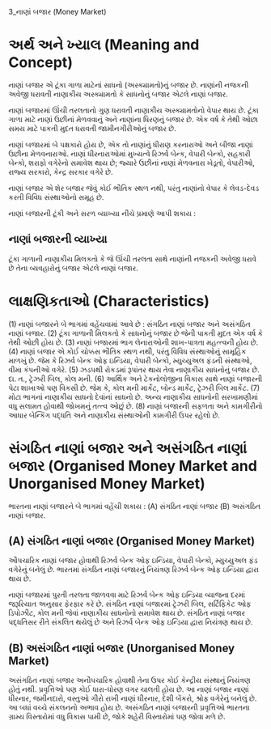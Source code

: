 3_નાણાં બજાર
(Money Market)

# અર્થ અને ખ્યાલ (Meaning and Concept)
નાણાં બજાર એ ટૂંકા ગાળા માટેનાં સાધનો (અસ્ક્યામતો)નું બજાર છે. નાણાંની નજકની અવેજી ધરાવતી નાણાકીય અસ્ક્યામતો કે સાધનોનું બજાર એટલે નાણાં બજાર.

નાણાં બજારમાં ઊંચી તરલતાનો ગુણ ધરાવતી નાણાકીય અસ્ક્યામતોનો વેપાર થાય છે. ટૂંકા ગાળા માટે નાણાં ઉછીનાં મેળવવાનું અને નાણાંના ધિરણનું બજાર છે. એક વર્ષ કે તેથી ઓછા સમય માટે પાકતી મુદત ધરાવતી જામીનગીરીઓનું બજાર છે.

નાણાં બજારમાં બે પક્ષકારો હોય છે, એક તો નાણાંનું ધીરાણ કરનારાઓ અને બીજા નાણાં ઉછીના મેળવનારાઓ. નાણાં ધીરનારાઓમાં મુખ્યત્વે રિઝર્વ બેન્ક, વેપારી બેન્કો, સહકારી બેન્કો, શરાફો વગેરેનો સમાવેશ થાય છે; જ્યારે ઉછીનાં નાણાં મેળવનારા ખેડૂતો, વેપારીઓ, રાજ્ય સરકારો, કેન્દ્ર સરકાર વગેરે છે.

નાણાં બજાર એ શેર બજાર જેવું કોઈ ભૌતિક સ્થળ નથી, પરંતુ નાણાંનો વેપાર કે લેવડ-દેવડ કરતી વિવિધ સંસ્થાઓનો સમૂહ છે.

નાણાં બજારની ટૂંકી અને સરળ વ્યાખ્યા નીચે પ્રમાણે આપી શકાય :
## નાણાં બજારની વ્યાખ્યા
ટૂંકા ગાળાની નાણાકીય મિલકતો કે જે ઊંચી તરલતા સાથે નાણાંની નજકની અવેજી ધરાવે છે તેના વ્યવહારોનું બજાર એટલે નાણાં બજાર.

# લાક્ષણિકતાઓ (Characteristics)

(1) નાણાં બજારને બે ભાગમાં વહેંચવામાં આવે છે : સંગઠિત નાણાં બજાર અને અસંગઠિત નાણાં બજાર.
(2) ટૂંકા ગાળાની મિલકતો કે સાધનોનું બજાર છે જેની પાકતી મુદત એક વર્ષ કે તેથી ઓછી હોય છે.
(3) નાણાં બજારમાં ભાગ લેનારાઓની શાખ-પાત્રતા મહત્ત્વની હોય છે.
(4) નાણાં બજાર એ કોઈ ચોક્કસ ભૌતિક સ્થળ નથી, પરંતુ વિવિધ સંસ્થાઓનું સામૂહિક માળખું છે. જેમ કે રિઝર્વ બેન્ક ઓફ ઇન્ડિયા, વેપારી બેન્કો, મ્યુચ્યુઅલ ફંડની સંસ્થાઓ, વીમા કંપનીઓ વગેરે.
(5) ઝડપથી રોકડમાં રૂપાંતર થાય તેવા નાણાકીય સાધનોનું બજાર છે. દા. ત., ટ્રેઝરી બિલ, કોલ મની.
(6) આર્થિક અને ટેકનોલોજીના વિકાસ સાથે નાણાં બજારની પેટા શાખાઓ પણ વિકસી છે. જેમ કે, કોલ મની માર્કેટ, બોન્ડ માર્કેટ, ટ્રેઝરી બિલ માર્કેટ.
(7) મોટા ભાગનાં નાણાકીય સાધનો દેવાંનાં સાધનો છે. અન્ય નાણાકીય સાધનોની સરખામણીમાં વધુ સલામત હોવાથી જોખમનું તત્ત્વ ઓછું છે.
(8) નાણાં બજારની સફળતા અને કામગીરીનો આધાર બેન્કિંગ પદ્ધતિ અને નાણાકીય સંસ્થાઓની કામગીરી ઉપર રહેલો છે.

# સંગઠિત નાણાં બજાર અને અસંગઠિત નાણાં બજાર (Organised Money Market and Unorganised Money Market)

ભારતના નાણાં બજારને બે ભાગમાં વહેંચી શકાય :
(A) સંગઠિત નાણાં બજાર (B) અસંગઠિત નાણાં બજાર.
## (A) સંગઠિત નાણાં બજાર (Organised Money Market)
ઔપચારિક નાણાં બજાર હોવાથી રિઝર્વ બેન્ક ઓફ ઇન્ડિયા, વેપારી બેન્કો, મ્યુચ્યુઅલ ફંડ વગેરેનું બનેલું છે. ભારતમાં સંગઠિત નાણાં બજારનું નિયંત્રણ રિઝર્વ બેન્ક ઓફ ઇન્ડિયા દ્વારા થાય છે.

નાણાં બજારમાં પુરતી તરલતા જાળવવા માટે રિઝર્વ બેન્ક ઓફ ઇન્ડિયા વ્યાજના દરમાં જરૂરિયાત અનુસાર ફેરફાર કરે છે. સંગઠિત નાણાં બજારમાં ટ્રેઝરી બિલ, સર્ટિફિકેટ ઓફ ડિપોઝીટ, કોલ મની જેવાં નાણાકીય સાધનોનો સમાવેશ થાય છે. સંગઠિત નાણાં બજાર પદ્ધતિસર રીતે સંકલિત થયેલું છે અને રિઝર્વ બેન્ક ઓફ ઇન્ડિયા દ્વારા નિયંત્રણ થાય છે.
## (B) અસંગઠિત નાણાં બજાર (Unorganised Money Market)
અસંગઠિત નાણાં બજાર અનૌપચારિક હોવાથી તેના ઉપર કોઈ કેન્દ્રીય સંસ્થાનું નિયંત્રણ હોતું નથી. પ્રવૃત્તિઓ પણ કોઈ ધારા-ધોરણ વગર ચાલતી હોય છે. આ નાણાં બજાર નાણાં ધીરનાર, જમીનદારો, વસ્તુઓ ગીરો રાખી નાણાં ધીરનાર, દેશી બેંકરો, શ્રોફ વગેરેનું બનેલું છે. આ બધાં વચ્ચે સંકલનનો અભાવ હોય છે. અસંગઠિત નાણાં બજારની પ્રવૃત્તિઓ ભારતના ગ્રામ્ય વિસ્તારોમાં વધુ વિકાસ પામી છે, જોકે શહેરી વિસ્તારોમાં પણ જોવા મળે છે.
